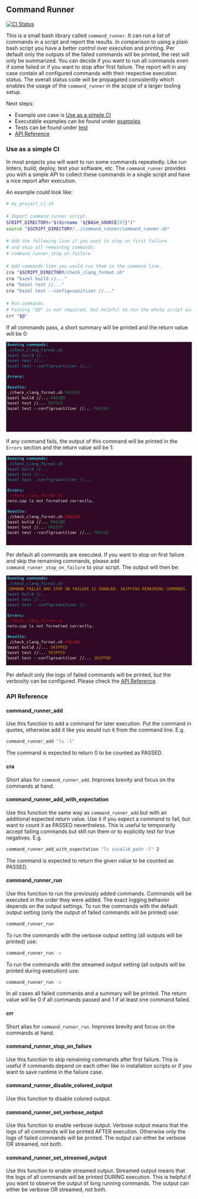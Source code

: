 ## Command Runner
[![CI Status](https://github.com/antonrotar/command_runner/actions/workflows/ci.yml/badge.svg)](https://github.com/antonrotar/command_runner/actions/workflows/ci.yml)

This is a small bash library called `command_runner`.
It can run a list of commands in a script and report the results.
In comparison to using a plain bash script you have a better control over execution and printing.
Per default only the outputs of the failed commands will be printed, the rest will only be summarized.
You can decide if you want to run all commands even if some failed or if you want to stop after first failure.
The report will in any case contain all configured commands with their respective execution status.
The overall status code will be propagated consistently which enables the usage of the `command_runner` in the scope of a larger tooling setup.

Next steps:
- Example use case is [Use as a simple CI](#use-as-a-simple-ci)
- Executable examples can be found under [examples](./examples/)
- Tests can be found under [test](./test/)
- [API Reference](#api-reference)

### Use as a simple CI
In most projects you will want to run some commands repeatedly. Like run linters, build, deploy, test your software, etc.
The `command_runner` provides you with a simple API to collect these commands in a single script and have a nice report after execution.

An example could look like:
```bash
# my_project_ci.sh

# Import command runner script.
SCRIPT_DIRECTORY="$(dirname "${BASH_SOURCE[0]}")"
source "$SCRIPT_DIRECTORY/../command_runner/command_runner.sh"

# Add the following line if you want to stop on first failure
# and skip all remaining commands:
# command_runner_stop_on_failure

# Add commands like you would run them in the command line.
cra "$SCRIPT_DIRECTORY/check_clang_format.sh"
cra "bazel build //..."
cra "bazel test //..."
cra "bazel test --config=sanitizer //..."

# Run commands.
# Passing "$@" is not required, but helpful to run the whole script with [-v, -s].
crr "$@"
```
If all commands pass, a short summary will be printed and the return value will be 0:

![All commands pass](./docs/all_passing.png?raw=true)

If any command fails, the output of this command will be printed in the `Errors` section and the return value will be 1:

![Commands fail and continue](./docs/failing_and_continue.png?raw=true)

Per default all commands are executed. If you want to stop on first failure and skip the remaining commands,
please add `command_runner_stop_on_failure` to your script. The output will then be:

![Commands fail and stop](./docs/failing_and_stop.png?raw=true)

Per default only the logs of failed commands will be printed, but the verbosity can be configured.
Please check the [API Reference](#api-reference).

### API Reference

#### command_runner_add
Use this function to add a command for later execution.
Put the command in quotes, otherwise add it like you would run it from the command line. E.g.
```bash
command_runner_add "ls -l"
```
The command is expected to return 0 to be counted as PASSED.

#### cra
Short alias for `command_runner_add`. Improves brevity and focus on the commands at hand.

#### command_runner_add_with_expectation
Use this function the same way as `command_runner_add` but with an additional expected return value.
Use it if you expect a command to fail, but want to count it as PASSED nevertheless.
This is useful to temporarily accept failing commands but still run them
or to explicitly test for true negatives. E.g.
```bash
command_runner_add_with_expectation "ls invalid_path -l" 2
```
The command is expected to return the given value to be counted as PASSED.

#### command_runner_run
Use this function to run the previously added commands.
Commands will be executed in the order they were added.
The exact logging behavior depends on the output settings.
To run the commands with the default output setting (only the output of failed commands will be printed) use:
```bash
command_runner_run
```
To run the commands with the verbose output setting (all outputs will be printed) use:
```bash
command_runner_run -v
```
To run the commands with the streamed output setting (all outputs will be printed during execution) use:
```bash
command_runner_run -s
```
In all cases all failed commands and a summary will be printed.
The return value will be 0 if all commands passed and 1 if at least one command failed.

#### crr
Short alias for `command_runner_run`. Improves brevity and focus on the commands at hand.

#### command_runner_stop_on_failure
Use this function to skip remaining commands after first failure.
This is useful if commands depend on each other like in installation scripts
or if you want to save runtime in the failure case.

#### command_runner_disable_colored_output
Use this function to disable colored output.

#### command_runner_set_verbose_output
Use this function to enable verbose output.
Verbose output means that the logs of all commands will be printed
AFTER execution. Otherwise only the logs of failed commands will be printed.
The output can either be verbose OR streamed, not both.

#### command_runner_set_streamed_output
Use this function to enable streamed output.
Streamed output means that the logs of all commands will be printed
DURING execution. This is helpful if you want to observe the output
of long running commands.
The output can either be verbose OR streamed, not both.
